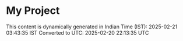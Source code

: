 # My Project

This content is dynamically generated in Indian Time (IST): 2025-02-21 03:43:35 IST
Converted to UTC: 2025-02-20 22:13:35 UTC
